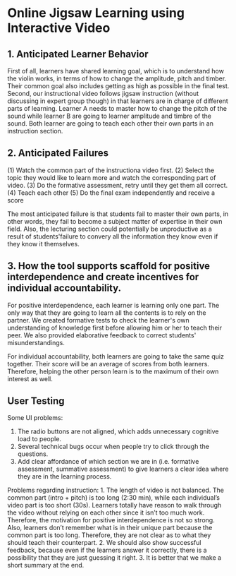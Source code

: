 # Online Jigsaw Learning using Interactive Video
## 1. Anticipated Learner Behavior 
First of all, learners have shared learning goal, which is to understand how the violin works, in terms of how to change the amplitude, pitch and timber. Their common goal also includes getting as high as possible in the final test. 
Second, our instructional video follows jigsaw instruction (without discussing in expert group though) in that learners are in charge of different parts of learning. Learner A needs to master how to change the pitch of the sound while learner B are going to learner amplitude and timbre of the sound. Both learner are going to teach each other their own parts in an instruction section.

## 2. Anticipated Failures
(1) Watch the common part of the instructiona video first.
(2) Select the topic they would like to learn more and watch the corresponding part of video.
(3) Do the formative assessment, retry until they get them all correct.
(4) Teach each other 
(5) Do the final exam independently and receive a score

The most anticipated failure is that students fail to master their own parts, in other words, they fail to become a subject matter of expertise in their own field. Also, the lecturing section could potentially be unproductive as a result of students'failure to convery all the information they know even if they know it themselves. 

## 3. How the tool supports scaffold for positive interdependence and create incentives for individual accountability.
For positive interdependence, each learner is learning only one part. The only way that they are going to learn all the contents is to rely on the partner. We created formative tests to check the learner's own understanding of knowledge first before allowing him or her to teach their peer. We also provided elaborative feedback to correct students' misunderstandings.

For individual accountability, both learners are going to take the same quiz together. Their score will be an average of scores from both learners. Therefore, helping the other person learn is to the maximum of their own interest as well. 

## User Testing 
Some UI problems: 
1. The radio buttons are not aligned, which adds unnecessary cognitive load to people. 
2. Several technical bugs occur when people try to click through the questions.
3. Add clear affordance of which section we are in (i.e. formative assessment, summative assessment) to give learners a clear idea where they are in the learning process.

Problems regarding instruction:
    1. The length of video is not balanced. The common part (intro + pitch) is too long (2:30 min), while each individual’s video part is too short (30s). Learners totally have reason to walk through the video without relying on each other since it isn’t too much work. Therefore, the motivation for positive interdependence is not so strong. Also, learners don’t remember what is in their unique part because the common part is too long. Therefore, they are not clear as to what they should teach their counterpart. 
    2. We should also show successful feedback, because even if the learners answer it correctly, there is a possibility that they are just guessing it right. 
    3. It is better that we make a short summary at the end. 




